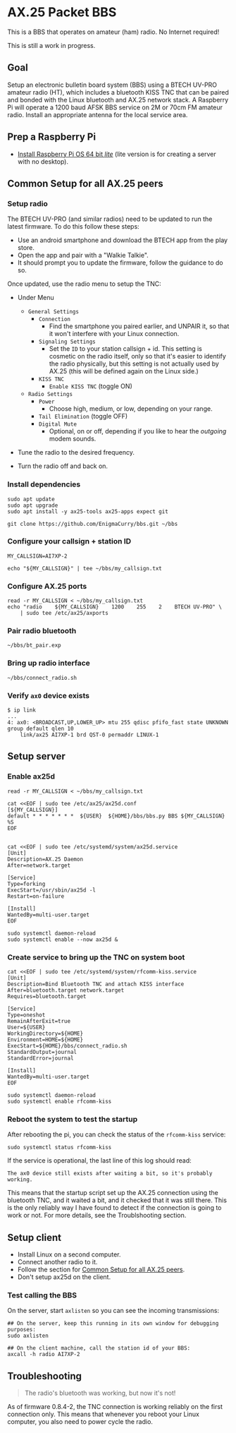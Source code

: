 # AX.25 Packet BBS

This is a BBS that operates on amateur (ham) radio. No Internet
required!

This is still a work in progress.

## Goal

Setup an electronic bulletin board system (BBS) using a BTECH UV-PRO
amateur radio (HT), which includes a bluetooth KISS TNC that can be
paired and bonded with the Linux bluetooth and AX.25 network stack. A
Raspberry Pi will operate a 1200 baud AFSK BBS service on 2M or 70cm
FM amateur radio. Install an appropriate antenna for the local service
area.

## Prep a Raspberry Pi

 * [Install Raspberry Pi OS 64 bit
   *lite*](https://www.raspberrypi.com/software/) (lite version is for
   creating a server with no desktop).

## Common Setup for all AX.25 peers
### Setup radio

The BTECH UV-PRO (and similar radios) need to be updated to run the
latest firmware. To do this follow these steps:

 * Use an android smartphone and download the BTECH app from the play
   store.
 * Open the app and pair with a "Walkie Talkie". 
 * It should prompt you to update the firmware, follow the guidance to
   do so.

Once updated, use the radio menu to setup the TNC:

 * Under Menu
   * `General Settings`
     * `Connection`
       * Find the smartphone you paired earlier, and UNPAIR it, so
         that it won't interfere with your Linux connection.
     * `Signaling Settings`
       * Set the `ID` to your station callsign + id. This setting is
         cosmetic on the radio itself, only so that it's easier to
         identify the radio physically, but this setting is not
         actually used by AX.25 (this will be defined again on the
         Linux side.)
     * `KISS TNC`
       * `Enable KISS TNC` (toggle ON)
   * `Radio Settings`
     * `Power` 
       * Choose high, medium, or low, depending on your range.
     * `Tail Elimination` (toggle OFF)
     * `Digital Mute`
       * Optional, on or off, depending if you like to hear the
       *outgoing* modem sounds.
 
 * Tune the radio to the desired frequency.
 * Turn the radio off and back on.

### Install dependencies

```
sudo apt update
sudo apt upgrade
sudo apt install -y ax25-tools ax25-apps expect git

git clone https://github.com/EnigmaCurry/bbs.git ~/bbs
```

### Configure your callsign + station ID

```
MY_CALLSIGN=AI7XP-2

echo "${MY_CALLSIGN}" | tee ~/bbs/my_callsign.txt
```

### Configure AX.25 ports

```
read -r MY_CALLSIGN < ~/bbs/my_callsign.txt
echo "radio    ${MY_CALLSIGN}    1200    255    2    BTECH UV-PRO" \
    | sudo tee /etc/ax25/axports
```

### Pair radio bluetooth

```
~/bbs/bt_pair.exp
```

### Bring up radio interface

```
~/bbs/connect_radio.sh
```

### Verify `ax0` device exists

```
$ ip link
...
4: ax0: <BROADCAST,UP,LOWER_UP> mtu 255 qdisc pfifo_fast state UNKNOWN group default qlen 10
    link/ax25 AI7XP-1 brd QST-0 permaddr LINUX-1
```


## Setup server
### Enable ax25d

```
read -r MY_CALLSIGN < ~/bbs/my_callsign.txt

cat <<EOF | sudo tee /etc/ax25/ax25d.conf
[${MY_CALLSIGN}]
default * * * * * * *  ${USER}  ${HOME}/bbs/bbs.py BBS ${MY_CALLSIGN} %S
EOF


cat <<EOF | sudo tee /etc/systemd/system/ax25d.service
[Unit]
Description=AX.25 Daemon
After=network.target

[Service]
Type=forking
ExecStart=/usr/sbin/ax25d -l
Restart=on-failure

[Install]
WantedBy=multi-user.target
EOF

sudo systemctl daemon-reload
sudo systemctl enable --now ax25d &
```

### Create service to bring up the TNC on system boot

```
cat <<EOF | sudo tee /etc/systemd/system/rfcomm-kiss.service
[Unit]
Description=Bind Bluetooth TNC and attach KISS interface
After=bluetooth.target network.target
Requires=bluetooth.target

[Service]
Type=oneshot
RemainAfterExit=true
User=${USER}
WorkingDirectory=${HOME}
Environment=HOME=${HOME}
ExecStart=${HOME}/bbs/connect_radio.sh
StandardOutput=journal
StandardError=journal

[Install]
WantedBy=multi-user.target
EOF

sudo systemctl daemon-reload
sudo systemctl enable rfcomm-kiss
```

### Reboot the system to test the startup

After rebooting the pi, you can check the status of the `rfcomm-kiss`
service:

```
sudo systemctl status rfcomm-kiss
```

If the service is operational, the last line of this log should read:

```
The ax0 device still exists after waiting a bit, so it's probably working.
```

This means that the startup script set up the AX.25 connection using
the bluetooth TNC, and it waited a bit, and it checked that it was
still there. This is the only reliably way I have found to detect if
the connection is going to work or not. For more details, see the
Troublshooting section.

## Setup client

 * Install Linux on a second computer.
 * Connect another radio to it.
 * Follow the section for [Common Setup for all AX.25 peers](#common-setup-for-all-ax25-peers).
 * Don't setup ax25d on the client.

### Test calling the BBS

On the server, start `axlisten` so you can see the incoming
transmissions:

```
## On the server, keep this running in its own window for debugging purposes:
sudo axlisten
```

```
## On the client machine, call the station id of your BBS:
axcall -h radio AI7XP-2
```

## Troubleshooting

> The radio's bluetooth was working, but now it's not!

As of firmware 0.8.4-2, the TNC connection is working reliably on the
first connection only. This means that whenever you reboot your Linux
computer, you also need to power cycle the radio. 
